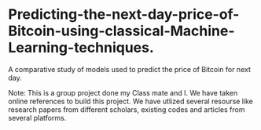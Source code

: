 # Predicting-the-next-day-price-of-Bitcoin-using-classical-Machine-Learning-techniques.
A comparative study of models used to predict the price of Bitcoin for next day.

Note: This is a group project done my Class mate and I. We have taken online references to build this project. We have utlized several resourse like research papers from different scholars, existing codes and articles from several platforms.
